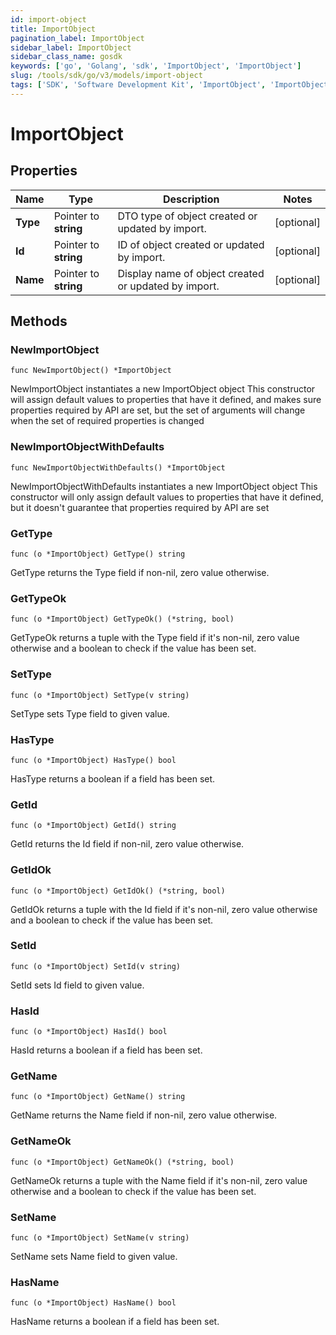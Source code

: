 ```yaml
---
id: import-object
title: ImportObject
pagination_label: ImportObject
sidebar_label: ImportObject
sidebar_class_name: gosdk
keywords: ['go', 'Golang', 'sdk', 'ImportObject', 'ImportObject']
slug: /tools/sdk/go/v3/models/import-object
tags: ['SDK', 'Software Development Kit', 'ImportObject', 'ImportObject']
---
```


# ImportObject

## Properties

| Name | Type | Description | Notes |
| --- | --- | --- | --- |
| **Type** | Pointer to **string** | DTO type of object created or updated by import. | [optional] |
| **Id** | Pointer to **string** | ID of object created or updated by import. | [optional] |
| **Name** | Pointer to **string** | Display name of object created or updated by import. | [optional] |

## Methods

### NewImportObject

`func NewImportObject() *ImportObject`

NewImportObject instantiates a new ImportObject object This constructor will assign default values to properties that have it defined, and makes sure properties required by API are set, but the set of arguments will change when the set of required properties is changed

### NewImportObjectWithDefaults

`func NewImportObjectWithDefaults() *ImportObject`

NewImportObjectWithDefaults instantiates a new ImportObject object This constructor will only assign default values to properties that have it defined, but it doesn't guarantee that properties required by API are set

### GetType

`func (o *ImportObject) GetType() string`

GetType returns the Type field if non-nil, zero value otherwise.

### GetTypeOk

`func (o *ImportObject) GetTypeOk() (*string, bool)`

GetTypeOk returns a tuple with the Type field if it's non-nil, zero value otherwise and a boolean to check if the value has been set.

### SetType

`func (o *ImportObject) SetType(v string)`

SetType sets Type field to given value.

### HasType

`func (o *ImportObject) HasType() bool`

HasType returns a boolean if a field has been set.

### GetId

`func (o *ImportObject) GetId() string`

GetId returns the Id field if non-nil, zero value otherwise.

### GetIdOk

`func (o *ImportObject) GetIdOk() (*string, bool)`

GetIdOk returns a tuple with the Id field if it's non-nil, zero value otherwise and a boolean to check if the value has been set.

### SetId

`func (o *ImportObject) SetId(v string)`

SetId sets Id field to given value.

### HasId

`func (o *ImportObject) HasId() bool`

HasId returns a boolean if a field has been set.

### GetName

`func (o *ImportObject) GetName() string`

GetName returns the Name field if non-nil, zero value otherwise.

### GetNameOk

`func (o *ImportObject) GetNameOk() (*string, bool)`

GetNameOk returns a tuple with the Name field if it's non-nil, zero value otherwise and a boolean to check if the value has been set.

### SetName

`func (o *ImportObject) SetName(v string)`

SetName sets Name field to given value.

### HasName

`func (o *ImportObject) HasName() bool`

HasName returns a boolean if a field has been set.
